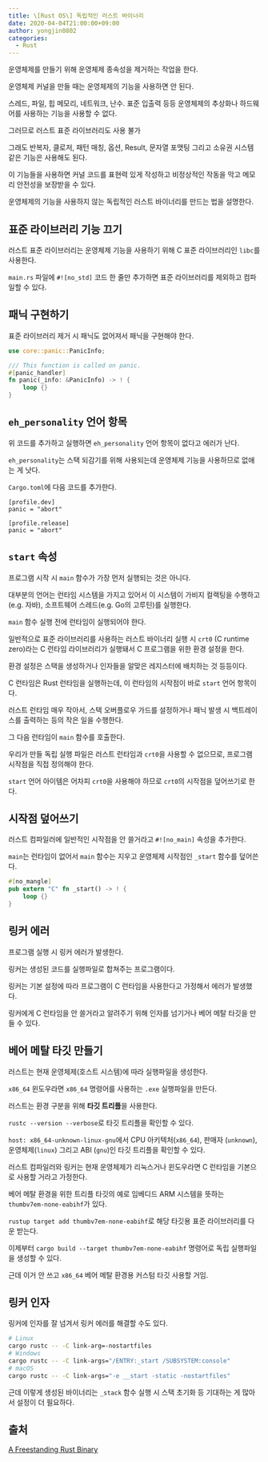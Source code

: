 ```yaml
---
title: \[Rust OS\] 독립적인 러스트 바이너리
date: 2020-04-04T21:00:00+09:00
author: yongjin0802
categories:
  - Rust
---
```


운영체제를 만들기 위해 운영체제 종속성을 제거하는 작업을 한다.

운영체제 커널을 만들 때는 운영체제의 기능을 사용하면 안 된다.

스레드, 파일, 힙 메모리, 네트워크, 난수. 표준 입출력 등등 운영체제의 추상화나 하드웨어를 사용하는 기능을 사용할 수 없다.

그러므로 러스트 표준 라이브러리도 사용 불가

그래도 반복자, 클로저, 패턴 매칭, 옵션, Result, 문자열 포맷팅 그리고 소유권 시스템 같은 기능은 사용해도 된다.

이 기능들을 사용하면 커널 코드를 표현력 있게 작성하고 비정상적인 작동을 막고 메모리 안전성을 보장받을 수 있다.

운영체제의 기능을 사용하지 않는 독립적인 러스트 바이너리를 만드는 법을 설명한다.

## 표준 라이브러리 기능 끄기

러스트 표준 라이브러리는 운영체제 기능을 사용하기 위해 C 표준 라이브러리인 `libc`를 사용한다.

`main.rs` 파일에 `#![no_std]` 코드 한 줄만 추가하면 표준 라이브러리를 제외하고 컴파일할 수 있다.

## 패닉 구현하기

표준 라이브러리 제거 시 패닉도 없어져서 패닉을 구현해야 한다.

```rust
use core::panic::PanicInfo;

/// This function is called on panic.
#[panic_handler]
fn panic(_info: &PanicInfo) -> ! {
    loop {}
}
```

## `eh_personality` 언어 항목

위 코드를 추가하고 실행하면 `eh_personality` 언어 항목이 없다고 에러가 난다.

`eh_personality`는 스택 되감기를 위해 사용되는데 운영체제 기능을 사용하므로 없애는 게 낫다.

`Cargo.toml`에 다음 코드를 추가한다.

```
[profile.dev]
panic = "abort"

[profile.release]
panic = "abort"
```

## `start` 속성

프로그램 시작 시 `main` 함수가 가장 먼저 실행되는 것은 아니다.

대부분의 언어는 런타임 시스템을 가지고 있어서 이 시스템이 가비지 컬랙팅을 수행하고(e.g. 자바), 소프트웨어 스레드(e.g. Go의 고루틴)를 실행한다.

`main` 함수 실행 전에 런타임이 실행되어야 한다.

일반적으로 표준 라이브러리를 사용하는 러스트 바이너리 실행 시 `crt0` (C runtime zero)라는 C 런타임 라이브러리가 실행돼서 C 프로그램을 위한 환경 설정을 한다.

환경 설정은 스택을 생성하거나 인자들을 알맞은 레지스터에 배치하는 것 등등이다.

C 런타임은 Rust 런타임을 실행하는데, 이 런타임의 시작점이 바로 `start` 언어 항목이다.

러스트 런타임 매우 작아서, 스택 오버플로우 가드를 설정하거나 패닉 발생 시 백트레이스를 출력하는 등의 작은 일을 수행한다.

그 다음 런타임이 `main` 함수를 호출한다.

우리가 만들 독립 실행 파일은 러스트 런타임과 `crt0`을 사용할 수 없으므로, 프로그램 시작점을 직접 정의해야 한다.

`start` 언어 아이템은 어차피 `crt0`을 사용해야 하므로 `crt0`의 시작점을 덮어쓰기로 한다.

## 시작점 덮어쓰기

러스트 컴파일러에 일반적인 시작점을 안 쓸거라고 `#![no_main]` 속성을 추가한다.

`main`는 런타임이 없어서 `main` 함수는 지우고 운영체제 시작점인 `_start` 함수를 덮어쓴다.

```rust
#[no_mangle]
pub extern "C" fn _start() -> ! {
    loop {}
}
```

## 링커 에러

프로그램 실행 시 링커 에러가 발생한다.

링커는 생성된 코드를 실행파일로 합쳐주는 프로그램이다.

링커는 기본 설정에 따라 프로그램이 C 런타임을 사용한다고 가정해서 에러가 발생했다.

링커에게 C 런타임을 안 쓸거라고 알려주기 위해 인자를 넘기거나 베어 메탈 타깃을 만들 수 있다.

## 베어 메탈 타깃 만들기

러스트는 현재 운영체제(호스트 시스템)에 따라 실행파일을 생성한다.

`x86_64` 윈도우라면 `x86_64` 명령어를 사용하는 `.exe` 실행파일을 만든다.

러스트는 환경 구분을 위해 **타깃 트리플**을 사용한다.

`rustc --version --verbose`로 타깃 트리플을 확인할 수 있다.

`host: x86_64-unknown-linux-gnu`에서 CPU 아키텍처(`x86_64`), 판매자 (`unknown`), 운영체제(`linux`) 그리고 ABI (`gnu`)인 타깃 트리플을 확인할 수 있다.

러스트 컴파일러와 링커는 현재 운영체제가 리눅스거나 윈도우라면 C 런타임을 기본으로 사용할 거라고 가정한다.

베어 메탈 환경을 위한 트리플 타깃의 예로 임베디드 ARM 시스템을 뜻하는 `thumbv7em-none-eabihf`가 있다.

`rustup target add thumbv7em-none-eabihf`로 해당 타깃용 표준 라이브러리를 다운 받는다.

이제부터 `cargo build --target thumbv7em-none-eabihf` 명령어로 독립 실행파일을 생성할 수 있다.

근데 이거 안 쓰고 `x86_64` 베어 메탈 환경용 커스텀 타깃 사용할 거임.

## 링커 인자

링커에 인자를 잘 넘겨서 링커 에러를 해결할 수도 있다.

```bash
# Linux
cargo rustc -- -C link-arg=-nostartfiles
# Windows
cargo rustc -- -C link-args="/ENTRY:_start /SUBSYSTEM:console"
# macOS
cargo rustc -- -C link-args="-e __start -static -nostartfiles"
```

근데 이렇게 생성된 바이너리는 `_stack` 함수 실행 시 스택 초기화 등 기대하는 게 많아서 설정이 더 필요하다.

## 출처

[A Freestanding Rust Binary](https://os.phil-opp.com/freestanding-rust-binary/)
